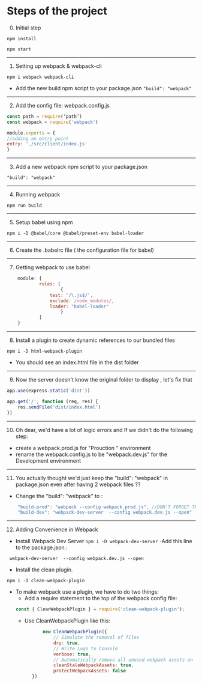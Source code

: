 # Steps of the project 

0. Initial step
```
npm install
```
```
npm start 
```
---
1. Setting up webpack & webpack-cli

```
npm i webpack webpack-cli
```

- Add the new build npm script to your package.json ``` "build": "webpack" ```
---

2. Add the config file: webpack.config.js
```javascript
const path = require(‘path’) 
const webpack = require('webpack')

module.exports = {
//adding an entry point 
entry: './src/client/index.js'
}
```
---
3. Add a new webpack npm script to your package.json
```
"build": "webpack"
```
---
4. Running webpack 
```
npm run build
```
---
5. Setup babel using npm

```
npm i -D @babel/core @babel/preset-env babel-loader
```
---
6. Create the .babelrc file ( the configuration file for babel)
---
7. Getting webpack to use babel
```javascript
    module: {
            rules: [
                    {
                test: '/\.js$/',
                exclude: /node_modules/,
                loader: "babel-loader"
                    }
            ]
    }
```
---
8. Install a plugin to create dynamic references to our bundled files
```
npm i -D html-webpack-plugin
```
- You should see an index.html file in the dist folder

---
9. Now the server doesn't know the original folder to display , let's fix that

```javascript
app.use(express.static('dist'))

app.get('/', function (req, res) {
    res.sendFile('dist/index.html')
})

```
---
10. Oh dear, we'd have a lot of logic errors and If we didn't do the following step: 
- create a webpack.prod.js for "Prouction " environment
- rename the webpack.config.js to be "webpack.dev.js" for the Development environment

---
11. You actually thought we'd just keep the "build": "webpack" in package.json even after having 2 webpack files ??
- Change the "build": "webpack" to : 

```javascript
    "build-prod": "webpack --config webpack.prod.js", //DON'T FORGET THE COMMA " , " 
    "build-dev": "webpack-dev-server  --config webpack.dev.js --open"
```
---
12. Adding Convenience in Webpack
- Install Webpack Dev Server 
``` npm i -D webpack-dev-server ```
-Add this line to the package.json :
```
 webpack-dev-server  --config webpack.dev.js --open
```
- Install the clean plugin. 

```
npm i -D clean-webpack-plugin
```
- To make webpack use a plugin, we have to do two things:
  - Add a require statement to the top of the webpack config file:
  ```javascript
  const { CleanWebpackPlugin } = require('clean-webpack-plugin');
  ```
  - Use CleanWebpackPlugin like this:
  ```javascript
            new CleanWebpackPlugin({
                // Simulate the removal of files
                dry: true,
                // Write Logs to Console
                verbose: true,
                // Automatically remove all unused webpack assets on rebuild
                cleanStaleWebpackAssets: true,
                protectWebpackAssets: false
        })
  ```
